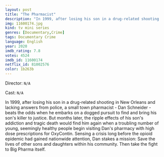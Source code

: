 ```yaml
---
layout: post
title: "The Pharmacist"
description: "In 1999, after losing his son in a drug-related shooting in New Orleans and lacking answers from police, a small town pharmacist - Dan Schneider - beats the odds when he embarks on a dogged pursuit to find and bring his son's killer to justice. But months later, the ripple effects of his son's addiction and tragic death would find him again when a troubling number of young, seemingly healthy people begin visiting Dan's pharmacy with high dose prescrip.."
img: 11600174.jpg
kind: tv mini series
genres: [Documentary,Crime]
tags: Documentary Crime 
language: English
year: 2020
imdb_rating: 7.8
votes: 4524
imdb_id: 11600174
netflix_id: 81002576
color: 1b263b
---
```

Director: `N/A`  

Cast: `N/A` 

In 1999, after losing his son in a drug-related shooting in New Orleans and lacking answers from police, a small town pharmacist - Dan Schneider - beats the odds when he embarks on a dogged pursuit to find and bring his son's killer to justice. But months later, the ripple effects of his son's addiction and tragic death would find him again when a troubling number of young, seemingly healthy people begin visiting Dan's pharmacy with high dose prescriptions for OxyContin. Sensing a crisis long before the opioid epidemic had gained nationwide attention, Dan stakes a mission: Save the lives of other sons and daughters within his community. Then take the fight to Big Pharma itself.